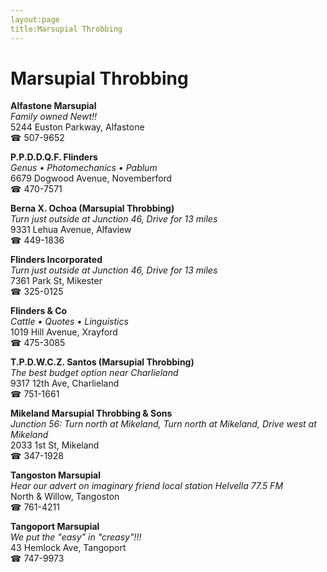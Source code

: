 ```yaml
---
layout:page
title:Marsupial Throbbing
---
```

# Marsupial Throbbing

**Alfastone Marsupial**  
_Family owned Newt!!_  
5244 Euston Parkway, Alfastone  
☎ 507-9652



**P.P.D.D.Q.F. Flinders**  
_Genus • Photomechanics • Pablum_  
6679 Dogwood Avenue, Novemberford  
☎ 470-7571



**Berna X. Ochoa (Marsupial Throbbing)**  
_Turn just outside at Junction 46, Drive for 13 miles_  
9331 Lehua Avenue, Alfaview  
☎ 449-1836



**Flinders Incorporated**  
_Turn just outside at Junction 46, Drive for 13 miles_  
7361 Park St, Mikester  
☎ 325-0125



**Flinders & Co**  
_Cattle • Quotes • Linguistics_  
1019 Hill Avenue, Xrayford  
☎ 475-3085



**T.P.D.W.C.Z. Santos (Marsupial Throbbing)**  
_The best budget option near Charlieland_  
9317 12th Ave, Charlieland  
☎ 751-1661



**Mikeland Marsupial Throbbing & Sons**  
_Junction 56: Turn north at Mikeland, Turn north at Mikeland, Drive west at Mikeland_  
2033 1st St, Mikeland  
☎ 347-1928



**Tangoston Marsupial**  
_Hear our advert on imaginary friend local station Helvella 77.5 FM_  
North & Willow, Tangoston  
☎ 761-4211



**Tangoport Marsupial**  
_We put the "easy" in "creasy"!!!_  
43 Hemlock Ave, Tangoport  
☎ 747-9973



